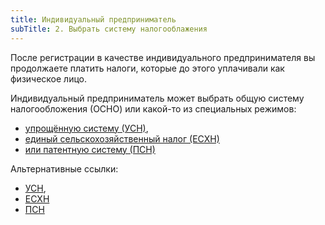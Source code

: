 ```yaml
---
title: Индивидуальный предприниматель
subTitle: 2. Выбрать систему налогооблажения
---
```


<script>
    import InfoBar from "../../../components/InfoBar.svelte"
</script>

<InfoBar type="warning">
    После регистрации в качестве индивидуального предпринимателя вы продолжаете платить налоги, которые до этого уплачивали как физическое лицо.
</InfoBar>

Индивидуальный предприниматель может выбрать общую систему налогообложения (ОСНО) или какой-то из специальных режимов:
- [упрощённую систему (УСН)](http://www.consultant.ru/document/cons_doc_LAW_28165/d29da7b903e5cc351ee08a2f10414ccee3c12bad/), 
- [единый сельскохозяйственный налог (ЕСХН)](http://www.consultant.ru/document/cons_doc_LAW_28165/6e115134a13db9e972d7d94237b5ed95fcb00d14/)
- [или патентную систему (ПСН)](http://www.consultant.ru/document/cons_doc_LAW_28165/601ccc77a2e1a946466f51ac661e28726728f0e7/) 

Альтернативные ссылки:

- [УСН](https://data.nalog.ru/create_business/ip/in_progress/usn/), 
- [ЕСХН](https://data.nalog.ru/create_business/ip/in_progress/eshn/)
- [ПСН](https://data.nalog.ru/create_business/ip/in_progress/usn_patent/) 
